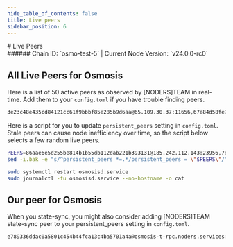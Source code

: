 ```yaml
---
hide_table_of_contents: false
title: Live peers
sidebar_position: 6
---
```


<div class="h1-with-icon icon-osmosis">
# Live Peers
</div>
###### Chain ID: `osmo-test-5` | Current Node Version: `v24.0.0-rc0`

## All Live Peers for Osmosis
Here is a list of 50 active peers as observed by [NODERS]TEAM in real-time. Add them to your `config.toml` if you have trouble finding peers.

```bash
3e23c48e435cd84121cc61f9bbbf85e285b9d6aa@65.109.30.37:11656,67e84d58fe9130495e82091e9a3b1ea3b7714481@65.108.72.233:46656,aa3503317a63e9310e8d306b4592878f3eb85744@65.109.158.84:26656,429ff50d691e085549ab668c28a8257791d94b45@65.108.232.134:38656,ab191486c327b9c04384987c0ee61b6e2a53caea@65.109.25.113:12556,375089061f82ae351b259bc22d9162dc6f2b9e3a@95.216.101.38:26656,3343f4c061d9910110518b047464f060636a1139@167.71.37.30:26656,896f2f0f8687edb5c3fec2c70efe1265c93cd5d3@78.46.40.254:26656,cd832550b8d07cb2047ce436f7d3ddc46f6685b9@136.243.94.41:26656,7dd32b4e8d4202393e18305eb79819ad265bdc42@5.9.147.22:26256,9df5654683bb903f582d41b7b2e119b29b833cf1@46.4.5.45:12556,39fbd1e43a33fc1732015bac857b8888915bba0d@34.159.134.54:26656,655e11bd01f1dd2f87c3cab0c9a3042503481257@65.109.34.34:32856,e79d69600b2bae5c219ae9845c746251515fc2a0@142.93.175.50:26656,adc13674d204f634b1f424d83686c326d0ea5cfc@152.53.32.169:13456,bfbce649d746e36e67c2b0b030375137bbaef488@138.68.229.46:26656,f440c4980357d8b56db87ddd50f06bd551f1319a@5.78.98.19:26856,cbed95ec7128da4219adacdddfdf2247b68a5571@84.46.252.232:26656,0e6f924a3afe15996bc3f2612a9dd3bcf1c64212@222.106.187.14:53300,c456895d8625d2fab87a7cca7841d0fdb408650a@54.254.166.52:26656,4d4daffa372159b698719c54fff63795a3f3a374@65.109.158.85:26656,ee1d4ee27416daa6a037b7a52b0040d087b670b5@54.243.237.43:26656,5fad130bb23e0cdfc6e573b036b2e1dffc470de9@65.21.112.220:2070,3a1424a9223c2cd8d51bddc62510051a1a529498@65.21.173.94:29656,229c0f4de9fdc491941072a9ee52567a9d796105@162.55.245.144:2000,9ee720447a1b7f068d0158dae6592ef71d52d497@212.126.35.132:26656,edaf089abfc8945766ebb0025f5f2556f5f1bcf3@168.119.91.28:26656,c9c0ebc613b20ec8ac5844e8c8430d449b5559b4@65.109.99.43:26656,f98be4ab0eb48ab495c183aa7c9a01751901a2f7@80.64.208.115:26656,ecd3655fea0257a37b48dea79c1cd88fd659b793@104.244.208.243:12556,18a1ffa3be6ccba06f93d7185bf3edafc13a331e@18.237.26.214:26656,5eab5d756e30496f4e23a5fd626a2f9637442a3e@5.199.170.92:34756,4c1d407fb97902ea2022e8d0e27fa543b4b30647@34.142.146.239:26656,725ef64f959f905c98fea32d7549ff1d7006f301@52.26.5.235:26656,3d258bddaed507dacec05e5180c9f5c0d10b1d87@116.202.81.72:26656,9733cccc9007222295e4ad28b8fae79dd8de4065@65.108.131.162:27656,5eed4a72973150c4819ad56764dc37d61d56136c@135.125.189.84:32156,22d58b9368ba3f8738858d8982702ed94b9c7776@34.213.188.156:26656,b20559051046bf171dc691ec91caf957acfb6dfa@195.3.222.26:26756,e42d42f4a855bb42012c6ab63926b9a1dd0baad8@34.69.148.63:26656,86aae6e5d255be814b1b55db112dab221b393131@185.242.112.143:23956,18c9ed377f89a2fe5ecd306ecdccff5720aba036@157.90.183.32:36656,346dc1ca17152056e78a9addfbd8bda3444ecff7@162.55.80.21:36656,eaa93e074c80f962c0e76fc3ac83e9057abda22c@2001:26656,2774970f8aca1a258bb66149c571cc609f93dae8@54.202.87.239:26656,478c7bb2f4998cf581be7e30541ad34191764ac2@51.89.6.201:22556,b4cf3fa4e60857175f0d73e2b3f071589b79be4c@213.246.45.16:52656,35345916a0f0f2dfb1a4d7c52eb898297887bc15@80.64.208.1:26656,11c3018e5e4918c864c1e84211d4dbc1a35526ae@65.109.97.233:26656,9e62c715af71a9f924e812410b439b599b822a9b@3.223.198.124:35656
```

Here is a script for you to update `persistent_peers` setting in `config.toml`. Stale peers can cause node inefficiency over time, so the script below selects a few random live peers.

```bash
PEERS=86aae6e5d255be814b1b55db112dab221b393131@185.242.112.143:23956,7dd32b4e8d4202393e18305eb79819ad265bdc42@5.9.147.22:26256,ecd3655fea0257a37b48dea79c1cd88fd659b793@104.244.208.243:12556,18c9ed377f89a2fe5ecd306ecdccff5720aba036@157.90.183.32:36656,cd832550b8d07cb2047ce436f7d3ddc46f6685b9@136.243.94.41:26656
sed -i.bak -e "s/^persistent_peers *=.*/persistent_peers = \"$PEERS\"/" ~/.osmosisd/config/config.toml

sudo systemctl restart osmosisd.service
sudo journalctl -fu osmosisd.service --no-hostname -o cat
```

## Our peer for Osmosis
When you state-sync, you might also consider adding [NODERS]TEAM state-sync peer to your persistent_peers setting in `config.toml`.

```bash
e789336ddac0a5801c454b44fca13c4ba5701a4a@osmosis-t-rpc.noders.services:10656
```